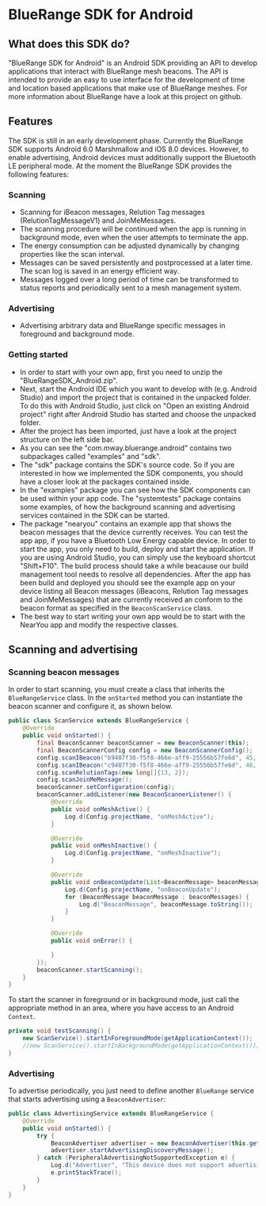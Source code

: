 # BlueRange SDK for Android
## What does this SDK do?
"BlueRange SDK for Android" is an Android SDK providing an API to develop applications that interact with BlueRange mesh beacons. The API is intended to provide an easy to use interface for the development of time and location based applications that make use of BlueRange meshes. For more information about BlueRange have a look at this project on github.

## Features
The SDK is still in an early development phase. Currently the BlueRange SDK supports Android 6.0 Marshmallow and iOS 8.0 devices. However, to enable advertising, Android devices must additionally support the Bluetooth LE peripheral mode.
At the moment the BlueRange SDK provides the following features:

### Scanning
- Scanning for iBeacon messages, Relution Tag messages (RelutionTagMessageV1) and JoinMeMessages. 
- The scanning procedure will be continued when the app is running in background mode, even when the user attempts to terminate the app.
- The energy consumption can be adjusted dynamically by changing properties like the scan interval.
- Messages can be saved persistently and postprocessed at a later time. The scan log is saved in an energy efficient way.
- Messages logged over a long period of time can be transformed to status reports and periodically sent to a mesh management system.

### Advertising
- Advertising arbitrary data and BlueRange specific messages in foreground and background mode.

### Getting started
- In order to start with your own app, first you need to unzip the "BlueRangeSDK_Android.zip".
- Next, start the Android IDE which you want to develop with (e.g. Android Studio) and import the project that is contained in the unpacked folder. To do this with Android Studio, just click on "Open an existing Android project" right after Android Studio has started and choose the unpacked folder.
- After the project has been imported, just have a look at the project structure on the left side bar.
- As you can see the "com.mway.bluerange.android" contains two subpackages called "examples" and "sdk".
- The "sdk" package contains the SDK's source code. So if you are interested in how we implemented the SDK components, you should have a closer look at the packages contained inside.
- In the "examples" package you can see how the SDK components can be used within your app code. The "systemtests" package contains some examples, of how the background scanning and advertising services contained in the SDK can be started.
- The package "nearyou" contains an example app that shows the beacon messages that the device currently receives. You can test the app app, if you have a Bluetooth Low Energy capable device. In order to start the app, you only need to build, deploy and start the application. If you are using Android Studio, you can simply use the keyboard shortcut "Shift+F10". The build process should take a while beacause our build management tool needs to resolve all dependencies. After the app has been build and deployed you should see the example app on your device listing all Beacon messages (iBeacons, Relution Tag messages and JoinMeMessages) that are currently received an conform to the beacon format as specified in the ```BeaconScanService``` class.
- The best way to start writing your own app would be to start with the NearYou app and modify the respective classes.


## Scanning and advertising
### Scanning beacon messages
In order to start scanning, you must create a class that inherits the ```BlueRangeService``` class. In the ```onStarted``` method
you can instantiate the beacon scanner and configure it, as shown below.
```java
public class ScanService extends BlueRangeService {
    @Override
    public void onStarted() {
        final BeaconScanner beaconScanner = new BeaconScanner(this);
        final BeaconScannerConfig config = new BeaconScannerConfig();
        config.scanIBeacon("b9407f30-f5f8-466e-aff9-25556b57fe6d", 45, 1);
        config.scanIBeacon("c9407f30-f5f8-466e-aff9-25556b57fe6d", 46, 2);
        config.scanRelutionTags(new long[]{13, 2});
        config.scanJoinMeMessage();
        beaconScanner.setConfiguration(config);
        beaconScanner.addListener(new BeaconScannerListener() {
            @Override
            public void onMeshActive() {
                Log.d(Config.projectName, "onMeshActive");
            }

            @Override
            public void onMeshInactive() {
                Log.d(Config.projectName, "onMeshInactive");
            }

            @Override
            public void onBeaconUpdate(List<BeaconMessage> beaconMessages) {
                Log.d(Config.projectName, "onBeaconUpdate");
                for (BeaconMessage beaconMessage : beaconMessages) {
                    Log.d("BeaconMessage", beaconMessage.toString());
                }
            }

            @Override
            public void onError() {

            }
        });
        beaconScanner.startScanning();
    }
}
```

To start the scanner in foreground or in background mode, just call the appropriate method in an area, where you have access to an Android ```Context```.
```java
private void testScanning() {
    new ScanService().startInForegroundMode(getApplicationContext());
    //new ScanService().startInBackgroundMode(getApplicationContext());
}
```

### Advertising
To advertise periodically, you just need to define another ```BlueRange``` service that starts advertising using a ```BeaconAdvertiser```:
```java
public class AdvertisingService extends BlueRangeService {
    @Override
    public void onStarted() {
        try {
            BeaconAdvertiser advertiser = new BeaconAdvertiser(this.getApplicationContext());
            advertiser.startAdvertisingDiscoveryMessage();
        } catch (PeripheralAdvertisingNotSupportedException e) {
            Log.d("Advertiser", "This device does not support advertising in peripheral mode!");
            e.printStackTrace();
        }
    }
}
```

